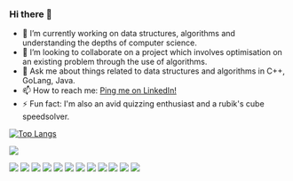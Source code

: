 ### Hi there 👋




- 🔭 I’m currently working on data structures, algorithms and understanding the depths of computer science.
- 👯 I’m looking to collaborate on a project which involves optimisation on an existing problem through the use of algorithms.
- 💬 Ask me about things related to data structures and algorithms in C++, GoLang, Java.
- 📫 How to reach me: [Ping me on LinkedIn!](https://www.linkedin.com/in/1prateekmehra1/)
- ⚡ Fun fact: I'm also an avid quizzing enthusiast and a rubik's cube speedsolver.

[![Top Langs](https://github-readme-stats.vercel.app/api/top-langs/?username=prateek-mehra&hide=jupyter%20notebook)](https://github.com/anuraghazra/github-readme-stats)

<img src="https://github-readme-stats.vercel.app/api?username=prateek-mehra&&show_icons=true&title_color=ffffff&icon_color=bb2acf&text_color=daf7dc&bg_color=151515">

![](https://img.shields.io/badge/Code-C++-informational?style=flat&logo=C++&logoColor=white&color=2bbc8a)
![](https://img.shields.io/badge/Code-GoLang-informational?style=flat&logo=<LOGO_NAME>&logoColor=white&color=2bbc8a)
![](https://img.shields.io/badge/Code-Java-informational?style=flat&logo=<LOGO_NAME>&logoColor=white&color=2bbc8a)
![](https://img.shields.io/badge/Code-SQL-informational?style=flat&logo=<LOGO_NAME>&logoColor=white&color=2bbc8a)
![](https://img.shields.io/badge/Code-Python-informational?style=flat&logo=<LOGO_NAME>&logoColor=white&color=2bbc8a)
![](https://img.shields.io/badge/OS-Linux-informational?style=flat&logo=<LOGO_NAME>&logoColor=white&color=2bbc8a)
![](https://img.shields.io/badge/Editor-VSCode-informational?style=flat&logo=<LOGO_NAME>&logoColor=white&color=2bbc8a)
![](https://img.shields.io/badge/Editor-GoLand-informational?style=flat&logo=<LOGO_NAME>&logoColor=white&color=2bbc8a)
![](https://img.shields.io/badge/Database-Neo4j-informational?style=flat&logo=<LOGO_NAME>&logoColor=white&color=2bbc8a)
![](https://img.shields.io/badge/Database-Dgraph-informational?style=flat&logo=<LOGO_NAME>&logoColor=white&color=2bbc8a)
![](https://img.shields.io/badge/Database-MongoDB-informational?style=flat&logo=<LOGO_NAME>&logoColor=white&color=2bbc8a)
![](https://img.shields.io/badge/Cloud-AWS-informational?style=flat&logo=<LOGO_NAME>&logoColor=white&color=2bbc8a)







